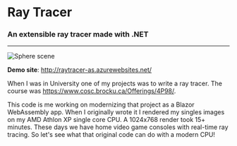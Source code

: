 # Ray Tracer
### An extensible ray tracer made with .NET
***

![Sphere scene](https://github.com/user-attachments/assets/6d311d0c-07fb-4db5-a9e4-3e61225fa19e)

**Demo site**: http://raytracer-as.azurewebsites.net/

When I was in University one of my projects was to write a ray tracer. The course was https://www.cosc.brocku.ca/Offerings/4P98/.

This code is me working on modernizing that project as a Blazor WebAssembly app.
When I originally wrote it I rendered my singles images on my AMD Athlon XP single core CPU. A 1024x768 render took 15+ minutes.
These days we have home video game consoles with real-time ray tracing. So let's see what that original code can do with a modern CPU!
